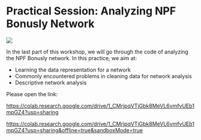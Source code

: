 Practical Session: Analyzing NPF Bonusly Network
======
![](http://blog.jostle.me/hubfs/bonusly16x9.png)


In the last part of this workshop, we will go through the code of analyzing the NPF Bonusly network. In this practice, we aim at:
- Learning the data representation for a network
- Commonly encountered problems in cleaning data for network analysis
- Descriptive network analysis

Please open the link: 

https://colab.research.google.com/drive/1_CMrjpqVTjGbk8MeVL6vmfvUEb1mpGZ4?usp=sharing


https://colab.research.google.com/drive/1_CMrjpqVTjGbk8MeVL6vmfvUEb1mpGZ4?usp=sharing&offline=true&sandboxMode=true


